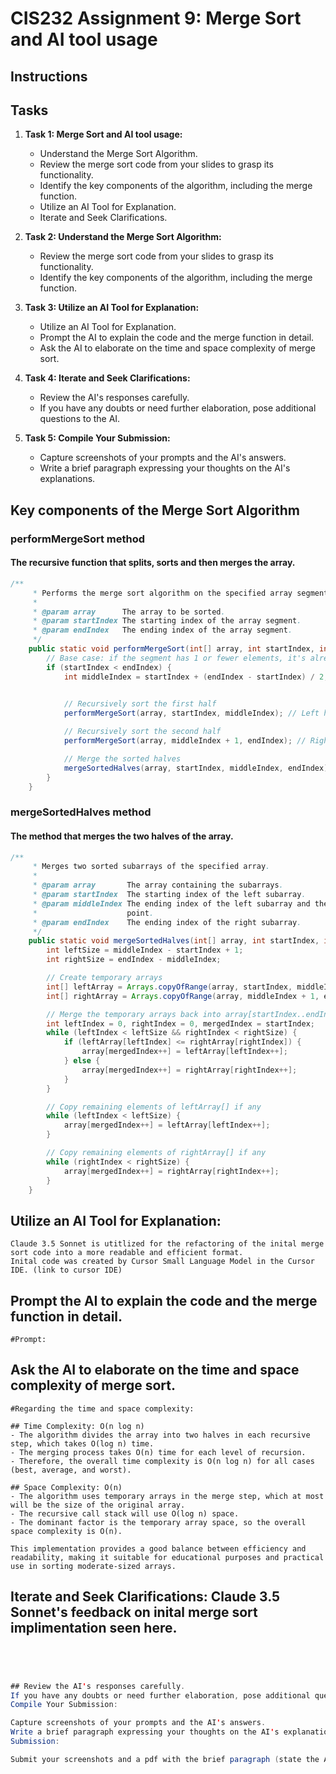 # CIS232 Assignment 9: Merge Sort and AI tool usage

## Instructions

<!-- Assignment 9
Due Tuesday by 11:59pm Points 100 Submitting a file upload File Types jpeg, png, and pdf Available Sep 26 at 12am - Oct 1 at 11:59pm -->

## Tasks

1. **Task 1: Merge Sort and AI tool usage:**
   - Understand the Merge Sort Algorithm.
   - Review the merge sort code from your slides to grasp its functionality.
   - Identify the key components of the algorithm, including the merge function.
   - Utilize an AI Tool for Explanation.
   - Iterate and Seek Clarifications.

2. **Task 2: Understand the Merge Sort Algorithm:**
   - Review the merge sort code from your slides to grasp its functionality.
   - Identify the key components of the algorithm, including the merge function.

3. **Task 3: Utilize an AI Tool for Explanation:**
   - Utilize an AI Tool for Explanation.
   - Prompt the AI to explain the code and the merge function in detail.
   - Ask the AI to elaborate on the time and space complexity of merge sort.

4. **Task 4: Iterate and Seek Clarifications:**
   - Review the AI's responses carefully.
   - If you have any doubts or need further elaboration, pose additional questions to the AI.

5. **Task 5: Compile Your Submission:**
   - Capture screenshots of your prompts and the AI's answers.
   - Write a brief paragraph expressing your thoughts on the AI's explanations.

## Key components of the Merge Sort Algorithm

### performMergeSort method 
#### The recursive function that splits, sorts and then merges the array.

```java
/**
     * Performs the merge sort algorithm on the specified array segment.
     *
     * @param array      The array to be sorted.
     * @param startIndex The starting index of the array segment.
     * @param endIndex   The ending index of the array segment.
     */
    public static void performMergeSort(int[] array, int startIndex, int endIndex) {
        // Base case: if the segment has 1 or fewer elements, it's already sorted
        if (startIndex < endIndex) {
            int middleIndex = startIndex + (endIndex - startIndex) / 2; // Find the middle point (avoids integer
                                                                        // overflow)

            // Recursively sort the first half
            performMergeSort(array, startIndex, middleIndex); // Left half

            // Recursively sort the second half
            performMergeSort(array, middleIndex + 1, endIndex); // Right half

            // Merge the sorted halves
            mergeSortedHalves(array, startIndex, middleIndex, endIndex);
        }
    }
```

### mergeSortedHalves method
#### The method that merges the two halves of the array.

```java
/**
     * Merges two sorted subarrays of the specified array.
     *
     * @param array       The array containing the subarrays.
     * @param startIndex  The starting index of the left subarray.
     * @param middleIndex The ending index of the left subarray and the middle
     *                    point.
     * @param endIndex    The ending index of the right subarray.
     */
    public static void mergeSortedHalves(int[] array, int startIndex, int middleIndex, int endIndex) {
        int leftSize = middleIndex - startIndex + 1;
        int rightSize = endIndex - middleIndex;

        // Create temporary arrays
        int[] leftArray = Arrays.copyOfRange(array, startIndex, middleIndex + 1);
        int[] rightArray = Arrays.copyOfRange(array, middleIndex + 1, endIndex + 1);

        // Merge the temporary arrays back into array[startIndex..endIndex]
        int leftIndex = 0, rightIndex = 0, mergedIndex = startIndex;
        while (leftIndex < leftSize && rightIndex < rightSize) {
            if (leftArray[leftIndex] <= rightArray[rightIndex]) {
                array[mergedIndex++] = leftArray[leftIndex++];
            } else {
                array[mergedIndex++] = rightArray[rightIndex++];
            }
        }

        // Copy remaining elements of leftArray[] if any
        while (leftIndex < leftSize) {
            array[mergedIndex++] = leftArray[leftIndex++];
        }

        // Copy remaining elements of rightArray[] if any
        while (rightIndex < rightSize) {
            array[mergedIndex++] = rightArray[rightIndex++];
        }
    }
```

## Utilize an AI Tool for Explanation: 

```
Claude 3.5 Sonnet is utitlized for the refactoring of the inital merge sort code into a more readable and efficient format.
Inital code was created by Cursor Small Language Model in the Cursor IDE. (link to cursor IDE)
```

## Prompt the AI to explain the code and the merge function in detail. 

```
#Prompt: 

```

## Ask the AI to elaborate on the time and space complexity of merge sort.

```
#Regarding the time and space complexity:

## Time Complexity: O(n log n)
- The algorithm divides the array into two halves in each recursive step, which takes O(log n) time.
- The merging process takes O(n) time for each level of recursion.
- Therefore, the overall time complexity is O(n log n) for all cases (best, average, and worst).

## Space Complexity: O(n)
- The algorithm uses temporary arrays in the merge step, which at most will be the size of the original array.
- The recursive call stack will use O(log n) space.
- The dominant factor is the temporary array space, so the overall space complexity is O(n).

This implementation provides a good balance between efficiency and readability, making it suitable for educational purposes and practical use in sorting moderate-sized arrays.
```

## Iterate and Seek Clarifications: Claude 3.5 Sonnet's feedback on inital merge sort implimentation seen here. 

```java




## Review the AI's responses carefully.
If you have any doubts or need further elaboration, pose additional questions to the AI.
Compile Your Submission:

Capture screenshots of your prompts and the AI's answers.
Write a brief paragraph expressing your thoughts on the AI's explanations.
Submission:

Submit your screenshots and a pdf with the brief paragraph (state the AI tool you used). Name the files appropriately CIS232_firstname_lastname




